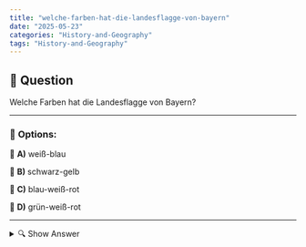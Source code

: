 ```yaml
---
title: "welche-farben-hat-die-landesflagge-von-bayern"
date: "2025-05-23"
categories: "History-and-Geography"
tags: "History-and-Geography"
---
```


## 📌 **Question**

Welche Farben hat die Landesflagge von Bayern?



---

### 📝 **Options:**

🔘 **A)** weiß-blau

🔘 **B)** schwarz-gelb

🔘 **C)** blau-weiß-rot

🔘 **D)** grün-weiß-rot

---

<details>
  <summary>🔍 Show Answer</summary>

  <p>
💡  <b>Correct Answer:</b>  a
  </p>
  <p>
    📖<b>Explanation:</b>
    Die Landesflagge von Bayern ist ein wichtiges Symbol des Freistaates Bayern im Süden Deutschlands. Diese Flagge ist bekannt für ihr markantes Rautenmuster, welches aus der traditionellen Heraldik stammt und oft in Verbindung mit bayrischer Kultur und Identität gesehen wird. Die Farben und das Design der Flagge spielen eine bedeutende Rolle in festlichen und offiziellen Anlässen in Bayern. Die Kenntnis der richtigen Farben dieser Flagge ist nicht nur für Bewohner Bayerns, sondern auch für Menschen mit Interesse an deutschen Bundesländern und deren Symbolik von Bedeutung.
  </p>
</details>
